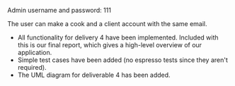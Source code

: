 Admin username and password: 111

The user can make a cook and a client account with the same email.

* All functionality for delivery 4 have been implemented. Included with this is our final report, which gives a high-level 
overview of our application.
* Simple test cases have been added (no espresso tests since they aren't required).
* The UML diagram for deliverable 4 has been added.
